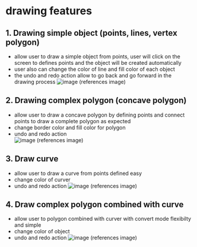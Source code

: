 # drawing features
## 1. Drawing simple object (points, lines, vertex polygon)
- allow user to draw a simple object from points, user will click on the screen to defines points and the object will be created automatically
- user also can change the color of line and fill color of each object
- the undo and redo action allow to go back and go forward in the drawing process 
![image](https://github.com/user-attachments/assets/921577f6-bc3c-44ce-a90d-e5c99f785f97)
(references image)
## 2. Drawing complex polygon (concave polygon)
- allow user to draw a concave polygon by defining points and connect points to draw a complete polygon as expected
- change border color and fill color for polygon
- undo and redo action  
![image](https://github.com/user-attachments/assets/58c2e874-76b3-40ea-84bd-889e38462e28)
(references image)
## 3. Draw curve 
- allow user to draw a curve from points defined easy
- change color of curver
- undo and redo action
![image](https://github.com/user-attachments/assets/6aed7b60-a526-4eca-a1d1-7efdb08bf976)
(references image)
## 4. Draw complex polygon combined with curve
- allow user to polygon combined with curver with convert mode flexibilty and simple
- change color of object
- undo and redo action
![image](https://github.com/user-attachments/assets/84943a40-6f39-42f5-8e28-c2c4460737b7)
(references image)
